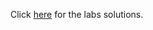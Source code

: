 Click [here](https://drive.google.com/drive/folders/1yhpXJQZvkKNIF9NSDqzUh-pTT4FlshfW?usp=sharing) for the labs solutions. 
